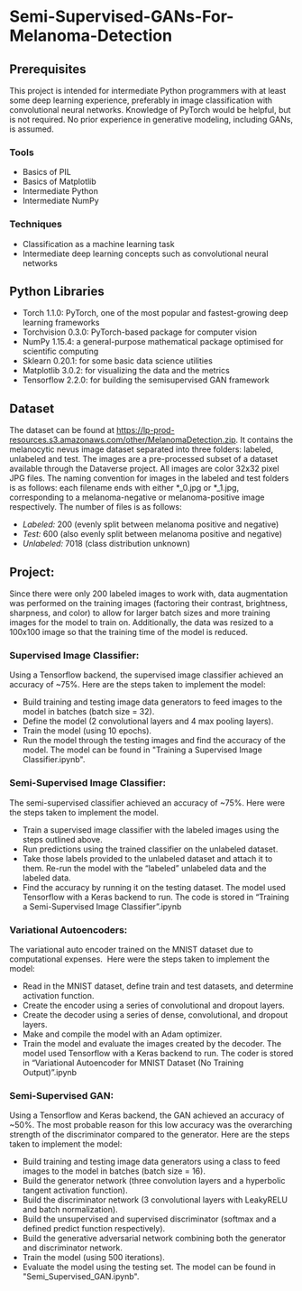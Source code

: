 # Semi-Supervised-GANs-For-Melanoma-Detection

## Prerequisites

This project is intended for intermediate Python programmers with at least some deep learning experience, preferably in image classification with convolutional
neural networks. Knowledge of PyTorch would be helpful, but is not required. No prior experience in generative modeling, including GANs, is assumed. 

### Tools

- Basics of PIL
- Basics of Matplotlib
- Intermediate Python
- Intermediate NumPy

### Techniques

- Classification as a machine learning task
- Intermediate deep learning concepts such as convolutional neural networks

## Python Libraries

- Torch 1.1.0: PyTorch, one of the most popular and fastest-growing deep learning frameworks
- Torchvision 0.3.0: PyTorch-based package for computer vision
- NumPy 1.15.4: a general-purpose mathematical package optimised for scientific computing
- Sklearn 0.20.1: for some basic data science utilities
- Matplotlib 3.0.2: for visualizing the data and the metrics
- Tensorflow 2.2.0: for building the semisupervised GAN framework

## Dataset

The dataset can be found at https://lp-prod-resources.s3.amazonaws.com/other/MelanomaDetection.zip. It contains the melanocytic nevus image dataset separated into three folders: labeled, unlabeled and test.
The images are a pre-processed subset of a dataset available through the Dataverse project. All images are color 32x32 pixel JPG files. 
The naming convention for images in the labeled and test folders is as follows: each filename ends with either *_0.jpg or *_1.jpg, corresponding to a melanoma-negative 
or melanoma-positive image respectively. The number of files is as follows:

- _Labeled:_ 200 (evenly split between melanoma positive and negative)
- _Test:_ 600 (also evenly split between melanoma positive and negative)
- _Unlabeled:_ 7018 (class distribution unknown)

## Project:

Since there were only 200 labeled images to work with, data augmentation was performed on the training images (factoring their contrast, brightness,
sharpness, and color) to allow for larger batch sizes and more training images for the model to train on. Additionally, the data was resized to a 100x100
image so that the training time of the model is reduced.

### Supervised Image Classifier:

Using a Tensorflow backend, the supervised image classifier achieved an accuracy of ~75%. Here are the steps taken to implement the model:
- Build training and testing image data generators to feed images to the model in batches (batch size = 32).
- Define the model (2 convolutional layers and 4 max pooling layers).
- Train the model (using 10 epochs).
- Run the model through the testing images and find the accuracy of the model.
The model can be found in "Training a Supervised Image Classifier.ipynb".

### Semi-Supervised Image Classifier:

The semi-supervised classifier achieved an accuracy of ~75%. Here were the steps taken to implement the model.
- Train a supervised image classifier with the labeled images using the steps outlined above.
- Run predictions using the trained classifier on the unlabeled dataset.
- Take those labels provided to the unlabeled dataset and attach it to them. Re-run the model with the “labeled” unlabeled data and the labeled data.
- Find the accuracy by running it on the testing dataset.
The model used Tensorflow with a Keras backend to run. The code is stored in “Training a Semi-Supervised Image Classifier”.ipynb


### Variational Autoencoders:

The variational auto encoder trained on the MNIST dataset due to computational expenses.  Here were the steps taken to implement the model:
- Read in the MNIST dataset, define train and test datasets, and determine activation function.
- Create the encoder using a series of convolutional and dropout layers.
- Create the decoder using a series of dense, convolutional, and dropout layers.
- Make and compile the model with an Adam optimizer.
- Train the model and evaluate the images created by the decoder.
The model used Tensorflow with a Keras backend to run. The coder is stored in “Variational Autoencoder for MNIST Dataset (No Training Output)”.ipynb

### Semi-Supervised GAN:
Using a Tensorflow and Keras backend, the GAN achieved an accuracy of ~50%. The most probable reason for this low accuracy was the overarching strength
of the discriminator compared to the generator. Here are the steps taken to implement the model:
- Build training and testing image data generators using a class to feed images to the model in batches (batch size = 16).
- Build the generator network (three convolution layers and a hyperbolic tangent activation function).
- Build the discriminator network (3 convolutional layers with LeakyRELU and batch normalization).
- Build the unsupervised and supervised discriminator (softmax and a defined predict function respectively).
- Build the generative adversarial network combining both the generator and discriminator network.
- Train the model (using 500 iterations).
- Evaluate the model using the testing set.
The model can be found in "Semi_Supervised_GAN.ipynb".
